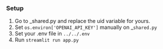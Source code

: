### Setup

1. Go to _shared.py and replace the uid variable for yours.
2. Set `os.environ['OPENAI_API_KEY']` manually on _`shared.py`
3. Set your .env file in `../../.env`
4. Run `streamlit run app.py`